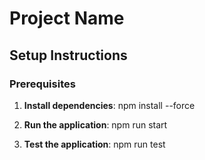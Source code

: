 # Project Name

## Setup Instructions

### Prerequisites


1. **Install dependencies**:
   npm install --force

2. **Run the application**:
   npm run start

3. **Test the application**:
   npm run test